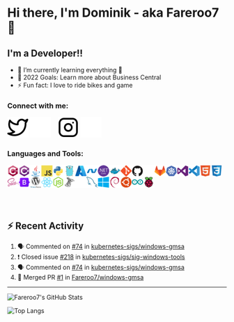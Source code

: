 # Hi there, I'm Dominik - aka Fareroo7 👋 

## I'm a Developer!!
- 🌱 I’m currently learning everything 🤣
- 🥅 2022 Goals: Learn more about Business Central
- ⚡ Fun fact: I love to ride bikes and game

### Connect with me:

<!--[![](./img/globe-light.svg)](#gh-light-mode-only)
[![](./img/globe-dark.svg)](#gh-dark-mode-only)
&nbsp;&nbsp;
[![](./img/linkedin-light.svg)](#gh-light-mode-only)
[![](./img/linkedin-dark.svg)](#gh-dark-mode-only)
&nbsp;&nbsp;-->
[![Twitter](./img/twitter-light.svg)](https://twitter.com/Fareroo7#gh-light-mode-only)
[![Twitter](./img/twitter-dark.svg)](https://twitter.com/Fareroo7#gh-dark-mode-only)
&nbsp;&nbsp;
[![Instagram](./img/instagram-light.svg)](https://www.instagram.com/s1m_d0m#gh-light-mode-only)
[![Instagram](./img/instagram-dark.svg)](https://www.instagram.com/s1m_d0m#gh-dark-mode-only)

### Languages and Tools:

<img align="left" alt="CPlusPlus" width="26px" src="/icons/cplusplus/cplusplus-original.svg" />
<img align="left" alt="CSharp" width="26px" src="/icons/csharp/csharp-original.svg" />
<img align="left" alt="Java" width="26px" src="/icons/java/java-original.svg" />
<img align="left" alt="JavaScript" width="26px" src="/icons/javascript/javascript-original.svg" />
<img align="left" alt="Python" width="26px" src="/icons/python/python-original.svg" />
<img align="left" alt="Go" width="26px" src="/icons/go/go-original.svg" />


<img align="left" alt="Azure" width="26px" src="/icons/azure/azure-original.svg" />
<img align="left" alt="Dot-Net" width="26px" src="/icons/dot-net/dot-net-original.svg" />
<img align="left" alt="DotNetCore" width="26px" src="/icons/dotnetcore/dotnetcore-original.svg" />
<img align="left" alt="Docker" width="26px" src="/icons/docker/docker-original.svg" />
<img align="left" alt="Git" width="26px" src="/icons/git/git-original.svg" />
<img align="left" alt="GitHub" width="26px" src="/icons/github/github-original.svg#gh-light-mode-only" />
<img align="left" alt="GitHub" width="26px" src="/icons/github/github-original-light.svg#gh-dark-mode-only" />
<img align="left" alt="GitLab" width="26px" src="/icons/gitlab/gitlab-original.svg" />
<img align="left" alt="Kubernetes" width="26px" src="/icons/kubernetes/kubernetes-plain.svg" />
<img align="left" alt="VisualStudio" width="26px" src="/icons/visualstudio/visualstudio-plain.svg" />
<img align="left" alt="VSCode" width="26px" src="/icons/vscode/vscode-original.svg" />

<img align="left" alt="HTML5" width="26px" src="/icons/html5/html5-original.svg" />
<img align="left" alt="CSS" width="26px" src="/icons/css3/css3-original.svg" />
<img align="left" alt="SASS" width="26px" src="/icons/sass/sass-original.svg" />
<img align="left" alt="Bootstrap" width="26px" src="/icons/bootstrap/bootstrap-original.svg" />
<img align="left" alt="Wordpress" width="26px" src="/icons/wordpress/wordpress-original.svg" />
<img align="left" alt="React" width="26px" src="/icons/react/react-original.svg" />
<img align="left" alt="NodeJs" width="26px" src="/icons/nodejs/nodejs-original.svg" />
<img align="left" alt="SqlServer" width="26px" src="/icons/microsoftsqlserver/microsoftsqlserver-plain.svg#gh-light-mode-only" />
<img align="left" alt="SqlServer" width="26px" src="/icons/microsoftsqlserver/microsoftsqlserver-plain-light.svg#gh-dark-mode-only" />
<img align="left" alt="MySQL" width="26px" src="/icons/mysql/mysql-original.svg" />

<img align="left" alt="Windows" width="26px" src="/icons/windows8/windows8-original.svg" />
<img align="left" alt="Debian" width="26px" src="/icons/debian/debian-original.svg" />
<img align="left" alt="Ubuntu" width="26px" src="/icons/ubuntu/ubuntu-plain.svg" />

<img align="left" alt="Arduino" width="26px" src="/icons/arduino/arduino-original.svg" />
<img align="left" alt="RaspberryPi" width="26px" src="/icons/raspberrypi/raspberrypi-original.svg" />

&nbsp;

<br />
<br />

&nbsp;

## ⚡ Recent Activity

<!--START_SECTION:activity-->
1. 🗣 Commented on [#74](https://github.com/kubernetes-sigs/windows-gmsa/issues/74) in [kubernetes-sigs/windows-gmsa](https://github.com/kubernetes-sigs/windows-gmsa)
2. ❗️ Closed issue [#218](https://github.com/kubernetes-sigs/sig-windows-tools/issues/218) in [kubernetes-sigs/sig-windows-tools](https://github.com/kubernetes-sigs/sig-windows-tools)
3. 🗣 Commented on [#74](https://github.com/kubernetes-sigs/windows-gmsa/issues/74) in [kubernetes-sigs/windows-gmsa](https://github.com/kubernetes-sigs/windows-gmsa)
4. 🎉 Merged PR [#1](https://github.com/Fareroo7/windows-gmsa/pull/1) in [Fareroo7/windows-gmsa](https://github.com/Fareroo7/windows-gmsa)
<!--END_SECTION:activity-->

***

![Fareroo7's GitHub Stats](https://github-readme-stats.vercel.app/api?username=Fareroo7&show_icons=true&hide_border=false&title_color=8cc837&icon_color=8cc837&bg_color=09131B&text_color=ffffff&border_color=0c1a25&count_private=true)

![Top Langs](https://github-readme-stats.vercel.app/api/top-langs/?username=Fareroo7&hide_border=false&title_color=8cc837&icon_color=8cc837&bg_color=09131B&text_color=ffffff&border_color=0c1a25&count_private=true)